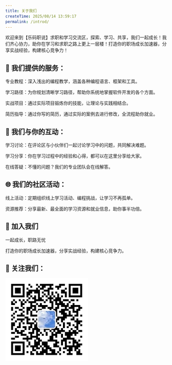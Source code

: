 ```yaml
---
title: 关于我们
createTime: 2025/08/14 13:59:17
permalink: /introd/
---
```


欢迎来到【乐码职说】求职和学习交流区，探索、学习、共享，我们一起成长！我们齐心协力，助你在学习和求职之路上更上一层楼！打造你的职场成长加速器，分享实战经验，构建核心竞争力！


## 📘 我们提供的服务：

专业教程：深入浅出的编程教学，涵盖各种编程语言、框架和工具。



学习路径：为你规划清晰学习路径，帮助你系统地掌握软件开发的各个方面。



实战项目：通过实际项目锻炼你的技能，让理论与实践相结合。



简历指导：通过你写的简历，通过实际的案例去进行修改，全流程助你就业。



## 🤝 我们与你的互动：

学习讨论：在评论区与小伙伴们一起讨论学习中的问题，共同解决难题。



学习分享：你在学习过程中的经验和心得，都可以在这里分享给大家。



在线答疑：不懂的问题？我们的专业团队会在线解答。



## 🌐 我们的社区活动：

线上活动：定期组织线上学习活动、编程挑战，让学习不再孤单。



资源推荐：分享最新、最全面的学习资源和就业信息，助你事半功倍。



## 🚀 加入我们

一起成长，职路无忧

打造你的职场成长加速器，分享实战经验，构建核心竞争力。


## 🔗 关注我们：

![](/images/introd/introd.jpg)
